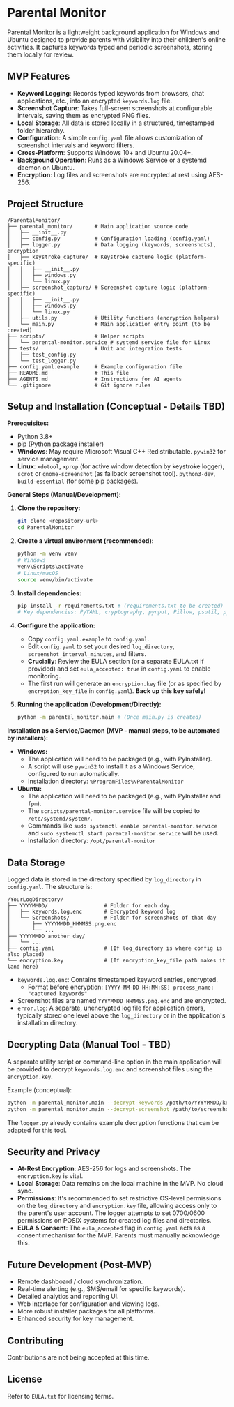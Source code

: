 # Parental Monitor

Parental Monitor is a lightweight background application for Windows and Ubuntu designed to provide parents with visibility into their children's online activities. It captures keywords typed and periodic screenshots, storing them locally for review.

## MVP Features

*   **Keyword Logging**: Records typed keywords from browsers, chat applications, etc., into an encrypted `keywords.log` file.
*   **Screenshot Capture**: Takes full-screen screenshots at configurable intervals, saving them as encrypted PNG files.
*   **Local Storage**: All data is stored locally in a structured, timestamped folder hierarchy.
*   **Configuration**: A simple `config.yaml` file allows customization of screenshot intervals and keyword filters.
*   **Cross-Platform**: Supports Windows 10+ and Ubuntu 20.04+.
*   **Background Operation**: Runs as a Windows Service or a systemd daemon on Ubuntu.
*   **Encryption**: Log files and screenshots are encrypted at rest using AES-256.

## Project Structure

```
/ParentalMonitor/
├── parental_monitor/       # Main application source code
│   ├── __init__.py
│   ├── config.py           # Configuration loading (config.yaml)
│   ├── logger.py           # Data logging (keywords, screenshots), encryption
│   ├── keystroke_capture/  # Keystroke capture logic (platform-specific)
│   │   ├── __init__.py
│   │   ├── windows.py
│   │   └── linux.py
│   ├── screenshot_capture/ # Screenshot capture logic (platform-specific)
│   │   ├── __init__.py
│   │   ├── windows.py
│   │   └── linux.py
│   ├── utils.py            # Utility functions (encryption helpers)
│   └── main.py             # Main application entry point (to be created)
├── scripts/                # Helper scripts
│   └── parental-monitor.service # systemd service file for Linux
├── tests/                  # Unit and integration tests
│   ├── test_config.py
│   └── test_logger.py
├── config.yaml.example     # Example configuration file
├── README.md               # This file
├── AGENTS.md               # Instructions for AI agents
└── .gitignore              # Git ignore rules
```

## Setup and Installation (Conceptual - Details TBD)

**Prerequisites:**

*   Python 3.8+
*   pip (Python package installer)
*   **Windows**: May require Microsoft Visual C++ Redistributable. `pywin32` for service management.
*   **Linux**: `xdotool`, `xprop` (for active window detection by keystroke logger), `scrot` or `gnome-screenshot` (as fallback screenshot tool). `python3-dev`, `build-essential` (for some pip packages).

**General Steps (Manual/Development):**

1.  **Clone the repository:**
    ```bash
    git clone <repository-url>
    cd ParentalMonitor
    ```

2.  **Create a virtual environment (recommended):**
    ```bash
    python -m venv venv
    # Windows
    venv\Scripts\activate
    # Linux/macOS
    source venv/bin/activate
    ```

3.  **Install dependencies:**
    ```bash
    pip install -r requirements.txt # (requirements.txt to be created)
    # Key dependencies: PyYAML, cryptography, pynput, Pillow, psutil, pygetwindow (Windows), pyscreenshot (Linux)
    ```

4.  **Configure the application:**
    *   Copy `config.yaml.example` to `config.yaml`.
    *   Edit `config.yaml` to set your desired `log_directory`, `screenshot_interval_minutes`, and filters.
    *   **Crucially**: Review the EULA section (or a separate EULA.txt if provided) and set `eula_accepted: true` in `config.yaml` to enable monitoring.
    *   The first run will generate an `encryption.key` file (or as specified by `encryption_key_file` in `config.yaml`). **Back up this key safely!**

5.  **Running the application (Development/Directly):**
    ```bash
    python -m parental_monitor.main # (Once main.py is created)
    ```

**Installation as a Service/Daemon (MVP - manual steps, to be automated by installers):**

*   **Windows:**
    *   The application will need to be packaged (e.g., with PyInstaller).
    *   A script will use `pywin32` to install it as a Windows Service, configured to run automatically.
    *   Installation directory: `%ProgramFiles%\ParentalMonitor`
*   **Ubuntu:**
    *   The application will need to be packaged (e.g., with PyInstaller and `fpm`).
    *   The `scripts/parental-monitor.service` file will be copied to `/etc/systemd/system/`.
    *   Commands like `sudo systemctl enable parental-monitor.service` and `sudo systemctl start parental-monitor.service` will be used.
    *   Installation directory: `/opt/parental-monitor`

## Data Storage

Logged data is stored in the directory specified by `log_directory` in `config.yaml`. The structure is:

```
/YourLogDirectory/
├── YYYYMMDD/                  # Folder for each day
│   ├── keywords.log.enc       # Encrypted keyword log
│   └── Screenshots/           # Folder for screenshots of that day
│       ├── YYYYMMDD_HHMMSS.png.enc
│       └── ...
├── YYYYMMDD_another_day/
│   └── ...
├── config.yaml                # (If log_directory is where config is also placed)
└── encryption.key             # (If encryption_key_file path makes it land here)
```

*   `keywords.log.enc`: Contains timestamped keyword entries, encrypted.
    *   Format before encryption: `[YYYY-MM-DD HH:MM:SS] process_name: "captured keywords"`
*   Screenshot files are named `YYYYMMDD_HHMMSS.png.enc` and are encrypted.
*   `error.log`: A separate, unencrypted log file for application errors, typically stored one level above the `log_directory` or in the application's installation directory.

## Decrypting Data (Manual Tool - TBD)

A separate utility script or command-line option in the main application will be provided to decrypt `keywords.log.enc` and screenshot files using the `encryption.key`.

Example (conceptual):
```bash
python -m parental_monitor.main --decrypt-keywords /path/to/YYYYMMDD/keywords.log.enc --keyfile /path/to/encryption.key
python -m parental_monitor.main --decrypt-screenshot /path/to/screenshot.png.enc --keyfile /path/to/encryption.key --output /path/to/decrypted_image.png
```
The `logger.py` already contains example decryption functions that can be adapted for this tool.

## Security and Privacy

*   **At-Rest Encryption**: AES-256 for logs and screenshots. The `encryption.key` is vital.
*   **Local Storage**: Data remains on the local machine in the MVP. No cloud sync.
*   **Permissions**: It's recommended to set restrictive OS-level permissions on the `log_directory` and `encryption.key` file, allowing access only to the parent's user account. The logger attempts to set 0700/0600 permissions on POSIX systems for created log files and directories.
*   **EULA & Consent**: The `eula_accepted` flag in `config.yaml` acts as a consent mechanism for the MVP. Parents must manually acknowledge this.

## Future Development (Post-MVP)

*   Remote dashboard / cloud synchronization.
*   Real-time alerting (e.g., SMS/email for specific keywords).
*   Detailed analytics and reporting UI.
*   Web interface for configuration and viewing logs.
*   More robust installer packages for all platforms.
*   Enhanced security for key management.

## Contributing

Contributions are not being accepted at this time.

## License

Refer to `EULA.txt` for licensing terms.
